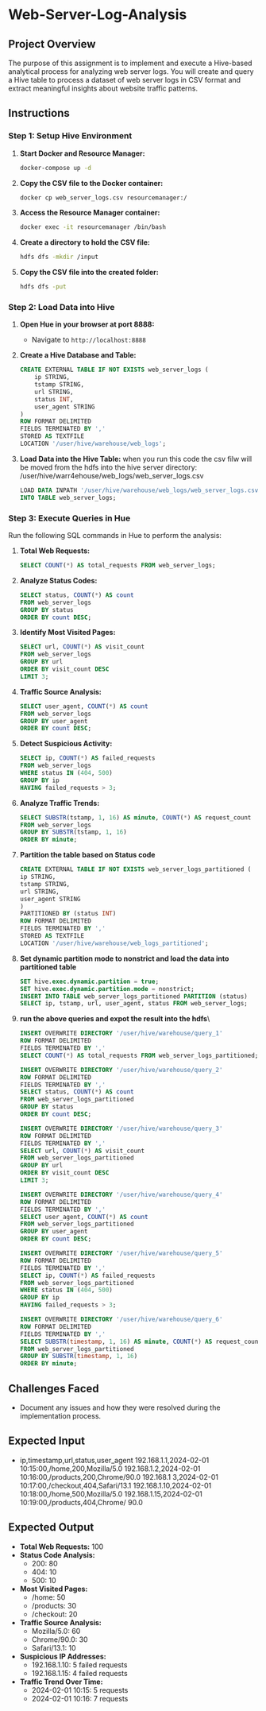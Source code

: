 # Web-Server-Log-Analysis

## Project Overview
The purpose of this assignment is to implement and execute a Hive-based analytical process for analyzing web server logs. You will create and query a Hive table to process a dataset of web server logs in CSV format and extract meaningful insights about website traffic patterns.

## Instructions

### Step 1: Setup Hive Environment
1. **Start Docker and Resource Manager:**
    ```bash
    docker-compose up -d
    ```

2. **Copy the CSV file to the Docker container:**
    ```bash
    docker cp web_server_logs.csv resourcemanager:/
    ```

3. **Access the Resource Manager container:**
    ```bash
    docker exec -it resourcemanager /bin/bash
    ```

4. **Create a directory to hold the CSV file:**
    ```bash
    hdfs dfs -mkdir /input
    ```

5. **Copy the CSV file into the created folder:**
    ```bash
    hdfs dfs -put 
    ```

### Step 2: Load Data into Hive
1. **Open Hue in your browser at port 8888:**
   - Navigate to `http://localhost:8888`

2. **Create a Hive Database and Table:**
    ```sql
    CREATE EXTERNAL TABLE IF NOT EXISTS web_server_logs (
        ip STRING,
        tstamp STRING,
        url STRING,
        status INT,
        user_agent STRING
    )
    ROW FORMAT DELIMITED
    FIELDS TERMINATED BY ','
    STORED AS TEXTFILE
    LOCATION '/user/hive/warehouse/web_logs';
    ```

3. **Load Data into the Hive Table:** when you run this code the csv filw will be moved from the hdfs into the hive server directory: /user/hive/warr4ehouse/web_logs/web_server_logs.csv
    ```sql
    LOAD DATA INPATH '/user/hive/warehouse/web_logs/web_server_logs.csv' 
    INTO TABLE web_server_logs;
    ```

### Step 3: Execute Queries in Hue
Run the following SQL commands in Hue to perform the analysis:

1. **Total Web Requests:**
    ```sql
    SELECT COUNT(*) AS total_requests FROM web_server_logs;
    ```

2. **Analyze Status Codes:**
    ```sql
    SELECT status, COUNT(*) AS count 
    FROM web_server_logs 
    GROUP BY status 
    ORDER BY count DESC;
    ```

3. **Identify Most Visited Pages:**
    ```sql
    SELECT url, COUNT(*) AS visit_count 
    FROM web_server_logs 
    GROUP BY url 
    ORDER BY visit_count DESC 
    LIMIT 3;
    ```

4. **Traffic Source Analysis:**
    ```sql
    SELECT user_agent, COUNT(*) AS count 
    FROM web_server_logs 
    GROUP BY user_agent 
    ORDER BY count DESC;
    ```

5. **Detect Suspicious Activity:**
    ```sql
    SELECT ip, COUNT(*) AS failed_requests 
    FROM web_server_logs 
    WHERE status IN (404, 500) 
    GROUP BY ip 
    HAVING failed_requests > 3;
    ```

6. **Analyze Traffic Trends:**
    ```sql
    SELECT SUBSTR(tstamp, 1, 16) AS minute, COUNT(*) AS request_count 
    FROM web_server_logs 
    GROUP BY SUBSTR(tstamp, 1, 16) 
    ORDER BY minute;
    ```
7. **Partition the table based on Status code**
    ```sql
    CREATE EXTERNAL TABLE IF NOT EXISTS web_server_logs_partitioned (
    ip STRING,
    tstamp STRING,
    url STRING,
    user_agent STRING
    )
    PARTITIONED BY (status INT)
    ROW FORMAT DELIMITED
    FIELDS TERMINATED BY ','
    STORED AS TEXTFILE
    LOCATION '/user/hive/warehouse/web_logs_partitioned';
    ```
8. **Set dynamic partition mode to nonstrict and load the data into partitioned table**
    ```sql
    SET hive.exec.dynamic.partition = true;
    SET hive.exec.dynamic.partition.mode = nonstrict;
    INSERT INTO TABLE web_server_logs_partitioned PARTITION (status)
    SELECT ip, tstamp, url, user_agent, status FROM web_server_logs;
    ```
9. **run the above queries and expot the result into the hdfs**\
    ```sql
    INSERT OVERWRITE DIRECTORY '/user/hive/warehouse/query_1'
    ROW FORMAT DELIMITED
    FIELDS TERMINATED BY ','
    SELECT COUNT(*) AS total_requests FROM web_server_logs_partitioned;

    INSERT OVERWRITE DIRECTORY '/user/hive/warehouse/query_2'
    ROW FORMAT DELIMITED
    FIELDS TERMINATED BY ','
    SELECT status, COUNT(*) AS count 
    FROM web_server_logs_partitioned 
    GROUP BY status 
    ORDER BY count DESC;

    INSERT OVERWRITE DIRECTORY '/user/hive/warehouse/query_3'
    ROW FORMAT DELIMITED
    FIELDS TERMINATED BY ','
    SELECT url, COUNT(*) AS visit_count 
    FROM web_server_logs_partitioned 
    GROUP BY url
    ORDER BY visit_count DESC
    LIMIT 3;

    INSERT OVERWRITE DIRECTORY '/user/hive/warehouse/query_4'
    ROW FORMAT DELIMITED
    FIELDS TERMINATED BY ','
    SELECT user_agent, COUNT(*) AS count 
    FROM web_server_logs_partitioned 
    GROUP BY user_agent 
    ORDER BY count DESC;

    INSERT OVERWRITE DIRECTORY '/user/hive/warehouse/query_5'
    ROW FORMAT DELIMITED
    FIELDS TERMINATED BY ','
    SELECT ip, COUNT(*) AS failed_requests 
    FROM web_server_logs_partitioned 
    WHERE status IN (404, 500) 
    GROUP BY ip 
    HAVING failed_requests > 3;

    INSERT OVERWRITE DIRECTORY '/user/hive/warehouse/query_6'
    ROW FORMAT DELIMITED
    FIELDS TERMINATED BY ','
    SELECT SUBSTR(timestamp, 1, 16) AS minute, COUNT(*) AS request_count 
    FROM web_server_logs_partitioned 
    GROUP BY SUBSTR(timestamp, 1, 16) 
    ORDER BY minute;
    ```

## Challenges Faced
- Document any issues and how they were resolved during the implementation process.

## Expected Input
- ip,timestamp,url,status,user_agent 192.168.1.1,2024-02-01 10:15:00,/home,200,Mozilla/5.0 192.168.1.2,2024-02-01 10:16:00,/products,200,Chrome/90.0 192.168.1  3,2024-02-01 10:17:00,/checkout,404,Safari/13.1 192.168.1.10,2024-02-01 10:18:00,/home,500,Mozilla/5.0 192.168.1.15,2024-02-01 10:19:00,/products,404,Chrome/ 90.0

## Expected Output
- **Total Web Requests:** 100
- **Status Code Analysis:**
  - 200: 80
  - 404: 10
  - 500: 10
- **Most Visited Pages:**
  - /home: 50
  - /products: 30
  - /checkout: 20
- **Traffic Source Analysis:**
  - Mozilla/5.0: 60
  - Chrome/90.0: 30
  - Safari/13.1: 10
- **Suspicious IP Addresses:**
  - 192.168.1.10: 5 failed requests
  - 192.168.1.15: 4 failed requests
- **Traffic Trend Over Time:**
  - 2024-02-01 10:15: 5 requests
  - 2024-02-01 10:16: 7 requests